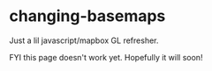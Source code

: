 # changing-basemaps
Just a lil javascript/mapbox GL refresher.

FYI this page doesn't work yet. Hopefully it will soon!
